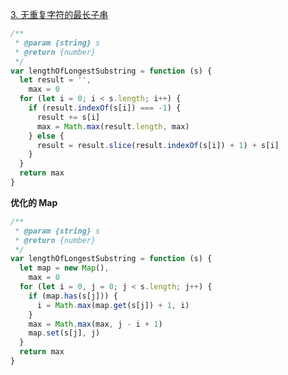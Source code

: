 [3. 无重复字符的最长子串](https://leetcode.cn/problems/longest-substring-without-repeating-characters/)

```javascript
/**
 * @param {string} s
 * @return {number}
 */
var lengthOfLongestSubstring = function (s) {
  let result = '',
    max = 0
  for (let i = 0; i < s.length; i++) {
    if (result.indexOf(s[i]) === -1) {
      result += s[i]
      max = Math.max(result.length, max)
    } else {
      result = result.slice(result.indexOf(s[i]) + 1) + s[i]
    }
  }
  return max
}
```

**优化的 Map**

```javascript
/**
 * @param {string} s
 * @return {number}
 */
var lengthOfLongestSubstring = function (s) {
  let map = new Map(),
    max = 0
  for (let i = 0, j = 0; j < s.length; j++) {
    if (map.has(s[j])) {
      i = Math.max(map.get(s[j]) + 1, i)
    }
    max = Math.max(max, j - i + 1)
    map.set(s[j], j)
  }
  return max
}
```
